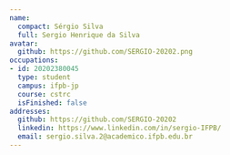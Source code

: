 ```yaml
---
name:
  compact: Sérgio Silva
  full: Sergio Henrique da Silva
avatar:
  github: https://github.com/SERGIO-20202.png
occupations:
- id: 20202380045
  type: student
  campus: ifpb-jp
  course: cstrc
  isFinished: false
addresses:
  github: https://github.com/SERGIO-20202
  linkedin: https://www.linkedin.com/in/sergio-IFPB/
  email: sergio.silva.2@academico.ifpb.edu.br
---
```

